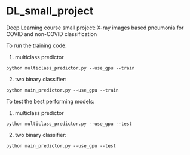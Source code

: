 # DL_small_project
Deep Learning course small project: X-ray images based pneumonia for COVID and non-COVID classification

To run the training code:
1. multiclass predictor
```
python multiclass_predictor.py --use_gpu --train
```

2. two binary classifier:
```
python main_predictor.py --use_gpu --train
```

To test the best performing models:
1. multiclass predictor
```
python multiclass_predictor.py --use_gpu --test
```
2. two binary classifier:
```
python main_predictor.py --use_gpu --test
```
